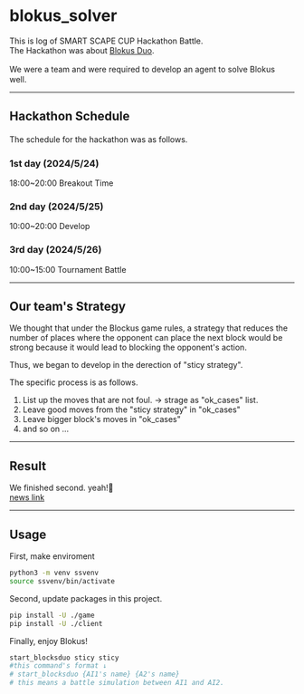 # blokus_solver
This is log of SMART SCAPE CUP Hackathon Battle.  
The Hackathon was about [Blokus Duo](https://ja.wikipedia.org/wiki/%E3%83%96%E3%83%AD%E3%83%83%E3%82%AF%E3%82%B9).  

We were a team and were required to develop an agent to solve Blokus　well.

---
## Hackathon Schedule  
The schedule for the hackathon was as follows.　　
### 1st day (2024/5/24)  
18:00~20:00 Breakout Time

### 2nd day (2024/5/25)  
10:00~20:00 Develop

### 3rd day (2024/5/26)  
10:00~15:00 Tournament Battle  

---

## Our team's Strategy  
We thought that under the Blockus game rules, a strategy that reduces the number of places where the opponent can place the next block would be strong because it would lead to blocking the opponent's action.  

Thus, we began to develop in the derection of "sticy strategy".  

The specific process is as follows.  
1. List up the moves that are not foul. -> strage as "ok_cases" list.
2. Leave good moves from the "sticy strategy" in "ok_cases"
3. Leave bigger block's moves in "ok_cases"
4. and so on ...  
---
## Result
We finished second. yeah!💪  
[news link](https://www.dreamnews.jp/press/0000299920/)

---
## Usage
First, make enviroment
```bash
python3 -m venv ssvenv
source ssvenv/bin/activate
```
Second, update packages in this project.
```bash
pip install -U ./game
pip install -U ./client
```
Finally, enjoy Blokus!
```bash
start_blocksduo sticy sticy
#this command's format ↓
# start_blocksduo {AI1's name} {A2's name}
# this means a battle simulation between AI1 and AI2.
```
